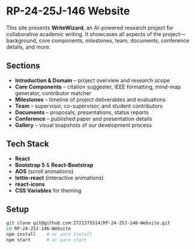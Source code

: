 # RP-24-25J-146 Website

This site presents **WriteWizard**, an AI-powered research project for collaborative academic writing. It showcases all aspects of the project—background, core components, milestones, team, documents, conference details, and more.

## Sections

- **Introduction & Domain** – project overview and research scope  
- **Core Components** – citation suggester, IEEE formatting, mind-map generator, contributor matcher  
- **Milestones** – timeline of project deliverables and evaluations  
- **Team** – supervisor, co-supervisor, and student contributors  
- **Documents** – proposals, presentations, status reports  
- **Conference** – published paper and presentation details  
- **Gallery** – visual snapshots of our development process  

## Tech Stack

- **React**  
- **Bootstrap 5** & **React-Bootstrap**  
- **AOS** (scroll animations)  
- **lottie-react** (interactive animations)  
- **react-icons**  
- **CSS Variables** for theming  

## Setup

```bash
git clone git@github.com:IT21375514/RP-24-25J-146-Website.git
cd RP-24-25J-146-Website
npm install    # or yarn install
npm start      # or yarn start
